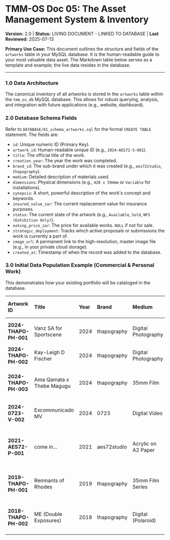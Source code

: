 # TMM-OS Doc 05: The Asset Management System & Inventory
**Version:** 2.0 | **Status:** LIVING DOCUMENT - LINKED TO DATABASE | **Last Reviewed:** 2025-07-13

**Primary Use Case:** This document outlines the structure and fields of the `artworks` table in your MySQL database. It is the human-readable guide to your most valuable data asset. The Markdown table below serves as a template and example; the live data resides in the database.

---

### 1.0 Data Architecture

The canonical inventory of all artworks is stored in the `artworks` table within the `tmm_os_db` MySQL database. This allows for robust querying, analysis, and integration with future applications (e.g., website, dashboard).

### 2.0 Database Schema Fields

Refer to `DATABASE/01_schema_artworks.sql` for the formal `CREATE TABLE` statement. The fields are:
*   `id`: Unique numeric ID (Primary Key).
*   `artwork_id`: Human-readable unique ID (e.g., `2024-AES72-S-001`).
*   `title`: The official title of the work.
*   `creation_year`: The year the work was completed.
*   `brand_id`: The sub-brand under which it was created (e.g., `aes72studio`, `thapography`).
*   `medium`: Detailed description of materials used.
*   `dimensions`: Physical dimensions (e.g., `420 x 594mm` or `Variable` for installations).
*   `synopsis`: A short, powerful description of the work's concept and keywords.
*   `insured_value_zar`: The current replacement value for insurance purposes.
*   `status`: The current state of the artwork (e.g., `Available`, `Sold`, `NFS (Exhibition Only)`).
*   `asking_price_zar`: The price for available works. `NULL` if not for sale.
*   `strategic_deployment`: Tracks which active proposals or submissions the work is currently a part of.
*   `image_url`: A permanent link to the high-resolution, master image file (e.g., in your private cloud storage).
*   `created_at`: Timestamp of when the record was added to the database.

### 3.0 Initial Data Population Example (Commercial & Personal Work)

This demonstrates how your existing portfolio will be cataloged in the database.

| Artwork ID | Title | Year | Brand | Medium | Synopsis / Keywords | Status | Asking Price (ZAR) | Strategic Deployment |
| :--- | :--- | :--- | :--- | :--- | :--- | :--- | :--- | :--- |
| **2024-THAPO-PH-001**| Vanz SA for Sportscene | 2024 | thapography| Digital Photography | Editorial campaign; youth culture; street style. | NFS (Client Work) | N/A | CV; Web Portfolio |
| **2024-THAPO-PH-002**| Kay-Leigh D Fischer | 2024 | thapography| Digital Photography | Portfolio shoot for artist's residency. | NFS (Client Work) | N/A | Web Portfolio |
| **2024-THAPO-PH-003**| Ama Qamata x Thebe Magugu | 2024 | thapography| 35mm Film | Editorial collaboration; high fashion; Thebe Magugu. | NFS (Client Work) | N/A | **Proposal to Thebe Magugu** |
| **2024-0723-V-002** | Excommunicado MV | 2024 | 0723 | Digital Video | Director & Editor for Jabba ft Kgale music video. | NFS (Client Work) | N/A | CV; Web Portfolio |
| **2021-AES72-P-001**| come in... | 2021 | aes72studio| Acrylic on A2 Paper | Abstract exploration of open invitations and emotional states.| **Available** | 8,500 | Gallery Intro Packet |
| **2019-THAPO-PH-001**| Remnants of Rhodes | 2019 | thapography| 35mm Film Series | Colonial remnants; architectural decay; memory. | **Limited Edition Prints**| 4,000 (per print)| **Proposal to Fujifilm SA** |
| **2018-THAPO-PH-002**| ME (Double Exposures)| 2018 | thapography| Digital (Polaroid)| Manifestations of the innerself; identity; distortion. | **Limited Edition Prints**| 2,500 (per print)| Web Portfolio |
